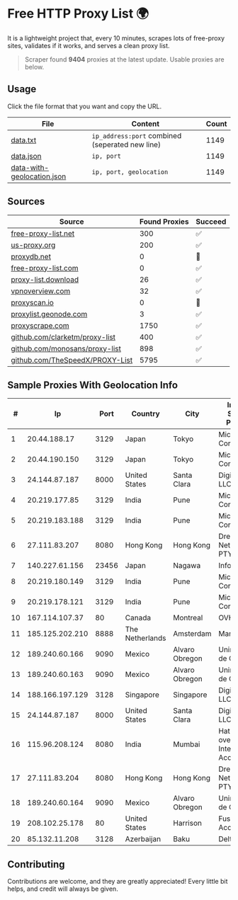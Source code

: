 
# Free HTTP Proxy List 🌍

It is a lightweight project that, every 10 minutes, scrapes lots of free-proxy sites, validates if it works, and serves a clean proxy list.


> Scraper found **9404** proxies at the latest update. Usable proxies are below.

## Usage

Click the file format that you want and copy the URL.


|File|Content|Count|
|----|-------|-----|
|[data.txt](https://raw.githubusercontent.com/themiralay/Proxy-List-World/master/data.txt)|`ip_address:port` combined (seperated new line)|1149|
|[data.json](https://raw.githubusercontent.com/themiralay/Proxy-List-World/master/data.json)|`ip, port`|1149|
|[data-with-geolocation.json](https://raw.githubusercontent.com/themiralay/Proxy-List-World/master/data-with-geolocation.json)|`ip, port, geolocation`|1149|

## Sources

|Source|Found Proxies|Succeed|
|------|-------------|-------|
|[free-proxy-list.net](https://free-proxy-list.net)|300|✅|
|[us-proxy.org](https://www.us-proxy.org)|200|✅|
|[proxydb.net](http://proxydb.net)|0|🚫|
|[free-proxy-list.com](https://free-proxy-list.com/?page=&port=&type%5B%5D=http&type%5B%5D=https&up_time=0&search=Search)|0|✅|
|[proxy-list.download](https://www.proxy-list.download/HTTP)|26|✅|
|[vpnoverview.com](https://vpnoverview.com/privacy/anonymous-browsing/free-proxy-servers)|32|✅|
|[proxyscan.io](https://www.proxyscan.io)|0|🚫|
|[proxylist.geonode.com](https://proxylist.geonode.com/api/proxy-list?limit=300&page=1&sort_by=lastChecked&sort_type=desc&protocols=http,https)|3|✅|
|[proxyscrape.com](https://api.proxyscrape.com/v2/?request=displayproxies&protocol=http&timeout=10000&country=all&ssl=all&anonymity=all)|1750|✅|
|[github.com/clarketm/proxy-list](https://raw.githubusercontent.com/clarketm/proxy-list/master/proxy-list-raw.txt)|400|✅|
|[github.com/monosans/proxy-list](https://raw.githubusercontent.com/monosans/proxy-list/main/proxies/http.txt)|898|✅|
|[github.com/TheSpeedX/PROXY-List](https://raw.githubusercontent.com/TheSpeedX/PROXY-List/master/http.txt)|5795|✅|


## Sample Proxies With Geolocation Info

|#|Ip|Port|Country|City|Internet Service Provider|
|-|--|----|-------|----|-------------------------|
|1|20.44.188.17|3129|Japan|Tokyo|Microsoft Corporation|
|2|20.44.190.150|3129|Japan|Tokyo|Microsoft Corporation|
|3|24.144.87.187|8000|United States|Santa Clara|DigitalOcean, LLC|
|4|20.219.177.85|3129|India|Pune|Microsoft Corporation|
|5|20.219.183.188|3129|India|Pune|Microsoft Corporation|
|6|27.111.83.207|8080|Hong Kong|Hong Kong|Dreamscape Networks PTY LTD|
|7|140.227.61.156|23456|Japan|Nagawa|InfoSphere|
|8|20.219.180.149|3129|India|Pune|Microsoft Corporation|
|9|20.219.178.121|3129|India|Pune|Microsoft Corporation|
|10|167.114.107.37|80|Canada|Montreal|OVH SAS|
|11|185.125.202.210|8888|The Netherlands|Amsterdam|Mamaev|
|12|189.240.60.166|9090|Mexico|Alvaro Obregon|Uninet S.A. de C.V.|
|13|189.240.60.163|9090|Mexico|Alvaro Obregon|Uninet S.A. de C.V.|
|14|188.166.197.129|3128|Singapore|Singapore|DigitalOcean, LLC|
|15|24.144.87.187|8000|United States|Santa Clara|DigitalOcean, LLC|
|16|115.96.208.124|8080|India|Mumbai|Hathway IP over Cable Internet Access|
|17|27.111.83.204|8080|Hong Kong|Hong Kong|Dreamscape Networks PTY LTD|
|18|189.240.60.164|9090|Mexico|Alvaro Obregon|Uninet S.A. de C.V.|
|19|208.102.25.178|80|United States|Harrison|Fuse Internet Access|
|20|85.132.11.208|3128|Azerbaijan|Baku|Delta|



## Contributing

Contributions are welcome, and they are greatly appreciated! Every
little bit helps, and credit will always be given.


